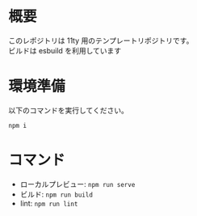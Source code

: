 # 概要

このレポジトリは 11ty 用のテンプレートリポジトリです。  
ビルドは esbuild を利用しています

# 環境準備

以下のコマンドを実行してください。

`npm i`

# コマンド

- ローカルプレビュー: `npm run serve`
- ビルド: `npm run build`
- lint: `npm run lint`
